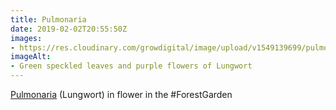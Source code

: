 ```yaml
---
title: Pulmonaria
date: 2019-02-02T20:55:50Z
images: 
- https://res.cloudinary.com/growdigital/image/upload/v1549139699/pulmonaria-8311EFD6.jpg
imageAlt: 
- Green speckled leaves and purple flowers of Lungwort 
---
```


[Pulmonaria](https://pfaf.org/user/plant.aspx?latinname=Pulmonaria+officinalis) (Lungwort) in flower in the #ForestGarden
